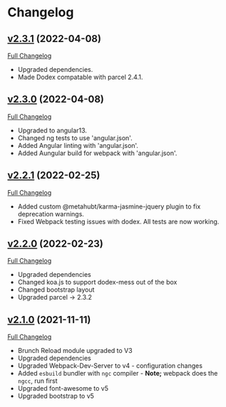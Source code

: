 # Changelog

## [v2.3.1](https://github.com/DaveO-Home/embedded-acceptance-tests-ng/tree/v2.3.0) (2022-04-08)

[Full Changelog](https://github.com/DaveO-Home/embedded-acceptance-tests-ng/compare/v2.2.1...v2.3.1)

* Upgraded dependencies.
* Made Dodex compatable with parcel 2.4.1.

## [v2.3.0](https://github.com/DaveO-Home/embedded-acceptance-tests-ng/tree/v2.3.0) (2022-04-08)

[Full Changelog](https://github.com/DaveO-Home/embedded-acceptance-tests-ng/compare/v2.2.1...v2.3.0)

* Upgraded to angular13.
* Changed ng tests to use 'angular.json'.
* Added Angular linting with 'angular.json'.
* Added Aungular build for webpack with 'angular.json'.

## [v2.2.1](https://github.com/DaveO-Home/embedded-acceptance-tests-ng/tree/v2.2.1) (2022-02-25)

[Full Changelog](https://github.com/DaveO-Home/embedded-acceptance-tests-ng/compare/v2.2.0...v2.2.1)

* Added custom @metahubt/karma-jasmine-jquery plugin to fix deprecation warnings.
* Fixed Webpack testing issues with dodex. All tests are now working.

## [v2.2.0](https://github.com/DaveO-Home/embedded-acceptance-tests-ng/tree/v2.1.0) (2022-02-23)

[Full Changelog](https://github.com/DaveO-Home/embedded-acceptance-tests-ng/compare/v2.1.0...v2.2.0)

* Upgraded dependencies
* Changed koa.js to support dodex-mess out of the box
* Changed bootstrap layout
* Upgraded parcel -> 2.3.2

## [v2.1.0](https://github.com/DaveO-Home/embedded-acceptance-tests-ng/tree/v2.1.0) (2021-11-11)

[Full Changelog](https://github.com/DaveO-Home/embedded-acceptance-tests-ng/compare/v2.0.1...v2.1.0)

* Brunch Reload module upgraded to V3
* Upgraded dependencies
* Upgraded Webpack-Dev-Server to v4 - configuration changes
* Added `esbuild` bundler with `ngc` compiler - __Note;__ webpack does the `ngcc`, run first
* Upgraded font-awesome to v5
* Upgraded bootstrap to v5
